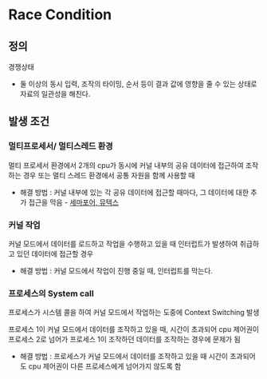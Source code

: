 ﻿# Race Condition
## 정의
경쟁상태
- 둘 이상의 동시 입력, 조작의 타이밍, 순서 등이 결과 값에 영향을 줄 수 있는 상태로 자료의 일관성을 해친다.

## 발생 조건
### 멀티프로세서/ 멀티스레드 환경
멀티 프로세서 환경에서 2개의 cpu가 동시에 커널 내부의 공유 데이터에 접근하여 조작하는 경우 또는 멀티 스레드 환경에서 공통 자원을 함께 사용할 때

- 해결 방법 : 커널 내부에 있는 각 공유 데이터에 접근할 때마다, 그 데이터에 대한 추가 접근을 막음 - [세마포어, 뮤텍스](https://github.com/cheewr85/TheoryStudy/blob/master/sejigner/OS/IPC.md#semaphore)

### 커널 작업
커널 모드에서 데이터를 로드하고 작업을 수행하고 있을 때 인터럽트가 발생하여 취급하고 있던 데이터에 접근할 경우

- 해결 방법 : 커널 모드에서 작업이 진행 중일 때, 인터럽트를 막는다.

### 프로세스의 System call
프로세스가 시스템 콜을 하여 커널 모드에서 작업하는 도중에 Context Switching 발생

프로세스 1이 커널 모드에서 데이터를 조작하고 있을 때, 시간이 초과되어 cpu 제어권이 프로세스 2로 넘어가 프로세스 1이 조작하던 데이터를 조작하는 경우에 문제가 됨

- 해결 방법 : 프로세스가 커널 모드에서 데이터를 조작하고 있을 때 시간이 초과되어도 cpu 제어권이 다른 프로세스에게 넘어가지 않도록 함

